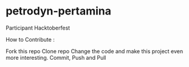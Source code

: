 # petrodyn-pertamina
Participant Hacktoberfest


How to Contribute :

Fork this repo
Clone repo
Change the code and make this project even more interesting.
Commit, Push and Pull
